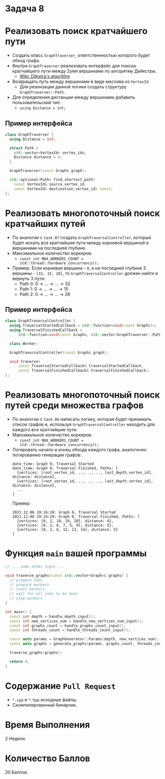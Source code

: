 # Задача 8

# Реализовать поиск кратчайшего пути

- Создать класс `GraphTraverser`, ответственностью которого будет обход графа.
- Внутри `GraphTraverser` реализовать интерфейс для поиска кратчайшего пути между 2умя вершинами по алгоритму Дейкстры.
  - [Wiki: Dijkstra's algorithm](https://en.wikipedia.org/wiki/Dijkstra%27s_algorithm)
- Возвращать путь между вершинами в виде массива из `VertexId`.
  - Для реализации данной логики создать структуру `GraphTraverser::Path`.
- Для определения дистанции между вершинами добавить пользовательский тип:
  - `using Distance = int;`

## Пример интерфейса

```cpp
class GraphTraverser {
  using Distance = int;

  struct Path {
    std::vector<VertexId> vertex_ids;
    Distance distance = 0;
  }

  GraphTraverser(const Graph& graph);

  std::optional<Path> find_shortest_path(
    const VertexId& source_vertex_id,
    const VertexId& destination_vertex_id) const;
};
```

# Реализовать многопоточный поиск кратчайших путей

- По аналогии с `task_07` создать `GraphTraversalController`, который будет искать все кратчайшие пути между корневой вершиной и вершинами на последней глубине.
- Максимальное количество воркеров:
  - `const int MAX_WORKERS_COUNT = std::thread::hardware_concurrency();`
- Пример. Если корневая вершина - `0`, а на последней глубине 3 вершины - `[32, 15, 28]`, то `GraphTraversalController` должен найти и вернуть 3 пути:
  - Path 0: 0 -> ... -> ... -> 32
  - Path 1: 0 -> ... -> ... -> 15
  - Path 2: 0 -> ... -> ... -> 28

## Пример интерфейса

```cpp
class GraphTraversalController {
  using TraversalStartedCallback = std::function<void(const Graph&)>;
  using TraversalFinishedCallback =
      std::function<void(const Graph&, std::vector<GraphTraverser::Path>)>;

  class Worker;

  GraphTraversalController(const Graph& graph);

  void traverse(
      const TraversalStartedCallback& traversalStartedCallback,
      const TraversalFinishedCallback& traversalFinishedCallback);
};
```

# Реализовать многопоточный поиск путей среди множества графов

- По аналогии с `task_06` написать логику, которая будет принимать список графов и, используя `GraphTraversalController` находить для каждого все кратчайшие пути.
- Максимальное количество воркеров:
  - `const int MAX_WORKERS_COUNT = std::thread::hardware_concurrency();`
- Логировать начало и конец обхода каждого графа, аналогично логированию генерации графов:
    ```
    date_time: Graph 0, Traversal Started
    date_time: Graph 0, Traversal Finished, Paths: [
      {vertices: [root_vertex_id, .., .., .., last_depth_vertex_id], distance: distance},
      {vertices: [root_vertex_id, .., .., .., last_depth_vertex_id], distance: distance},
      ...
    ]
    ```
    Пример:
    ```
    2021.12.06 19:16:28: Graph 0, Traversal Started
    2021.12.06 19:16:28: Graph 0, Traversal Finished, Paths: [
      {vertices: [0, 2, 18, 19, 20], distance: 4},
      {vertices: [0, 2, 6, 7, 5, 9], distance: 5},
      {vertices: [0, 2, 6, 12, 13, 14], distance: 5}
    ]
    ```

# Функция `main` вашей программы

```cpp
// ... some other logic ...

void traverse_graphs(const std::vector<Graph>& graphs) {
  // prepare jobs
  // prepare workers
  // start workers
  // wait for all jobs to be done
  // stop workers
}

int main() {
  const int depth = handle_depth_input();
  const int new_vertices_num = handle_new_vertices_num_input();
  const int graphs_count = handle_graphs_count_input();
  const int threads_count = handle_threads_count_input();

  const auto params = GraphGenerator::Params(depth, new_vertices_num);
  const auto graphs = generate_graphs(params, graphs_count, threads_count);

  traverse_graphs(graphs);

  return 0;
}
```

# Содержание `Pull Request`

- `*.cpp` и `*.hpp` исходные файлы.
- Скомпилированный бинарник.

# Время Выполнения

2 Недели.

# Количество Баллов

20 Баллов.
